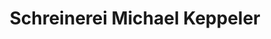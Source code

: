 ---
title: "Schreinerei Michael Keppeler"
url: /salgen/schreinerei-michael-keppeler/
shop: Basteln
---